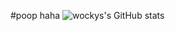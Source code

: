 #poop haha
![wockys's GitHub stats](https://github-readme-stats.vercel.app/api?username=Snoni&show_icons=true&theme=tokyonight)
